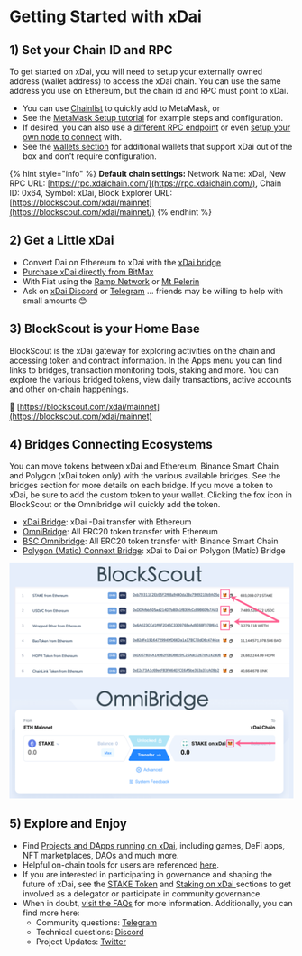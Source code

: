 # Getting Started with xDai

## 1\) Set your Chain ID and RPC

To get started on xDai, you will need to setup your externally owned address \(wallet address\) to access the xDai chain. You can use the same address you use on Ethereum, but the chain id and RPC must point to xDai.  

* You can use [Chainlist](https://chainlist.org/) to quickly add to MetaMask, or
* See the [MetaMask Setup tutorial](wallets/metamask/metamask-setup.md) for example steps and configuration.
* If desired, you can also use a [different RPC endpoint](../for-developers/developer-resources/#json-rpc-endpoints) or even [setup your own node to connect](../for-developers/install-xdai-client/) with.
* See the [wallets section](wallets/) for additional wallets that support xDai out of the box and don't require configuration.

{% hint style="info" %}
**Default chain settings:** Network Name: xDai,  New RPC URL: [https://rpc.xdaichain.com/](https://rpc.xdaichain.com/), Chain ID: 0x64, Symbol: xDai, Block Explorer URL: [https://blockscout.com/xdai/mainnet](https://blockscout.com/xdai/mainnet/)
{% endhint %}

## 2\) Get a Little xDai  

* Convert Dai on Ethereum to xDai with the [xDai bridge](bridges/converting-xdai-via-bridge/)
* [Purchase xDai directly from BitMax](https://bitmax.io/en/basic/cashtrade-spottrading/usdt/xdai)  
* With Fiat using the [Ramp Network](get-xdai-tokens/buying-xdai-with-fiat/ramp-network.md) or [Mt Pelerin](get-xdai-tokens/buying-xdai-with-fiat/mt-pelerin.md)
* Ask on [xDai Discord](https://discord.gg/mPJ9zkq) or [Telegram](https://t.me/xdaistable) ... friends may be willing to help with small amounts 😊 

## 3\) BlockScout is your Home Base

BlockScout is the xDai gateway for exploring activities on the chain and accessing token and contract information. In the Apps menu you can find links to bridges, transaction monitoring tools, staking and more. You can explore the various bridged tokens, view daily transactions, active accounts and other on-chain happenings.

🔎 [https://blockscout.com/xdai/mainnet](https://blockscout.com/xdai/mainnet)

## 4\) Bridges Connecting Ecosystems

You can move tokens between xDai and Ethereum, Binance Smart Chain and Polygon \(xDai token only\) with the various available bridges. See the bridges section for more details on each bridge.  If you move a token to xDai, be sure to add the custom token to your wallet. Clicking the fox icon in BlockScout or the Omnibridge will quickly add the token.

* [xDai Bridge](https://bridge.xdaichain.com/): xDai -Dai transfer with Ethereum
* [OmniBridge](https://omni.xdaichain.com/): All ERC20 token transfer with Ethereum
* [BSC Omnibridge](https://bsc-to-xdai-omnibridge.web.app/): All ERC20 token transfer with Binance Smart Chain
* [Polygon \(Matic\) Connext Bridge](https://xdai-matic-connext.vercel.app/):  xDai to Dai on Polygon \(Matic\) Bridge 

![Add tokens bridged to xDai to your MetaMask Wallet by clicking the Fox icon](../.gitbook/assets/foxes%20%281%29.png)

## 5\) Explore and Enjoy

* Find [Projects and DApps running on xDai](../about-xdai/project-spotlights/), including games, DeFi apps, NFT marketplaces, DAOs and much more.
* Helpful on-chain tools for users are referenced [here](applications/).
* If you are interested in participating in governance and shaping the future of xDai, see the [STAKE Token](../for-stakers/stake-token/) and [Staking on xDai ](../for-stakers/staking-protocol/)sections to get involved as a delegator or participate in community governance.
* When in doubt, [visit the FAQs](../about-xdai/faqs/) for more information. Additionally, you can find more here:
  * Community questions: [Telegram](https://t.me/xdaistable)
  * Technical questions: [Discord](https://discord.gg/mPJ9zkq)
  * Project Updates: [Twitter](https://twitter.com/xdaichain)

